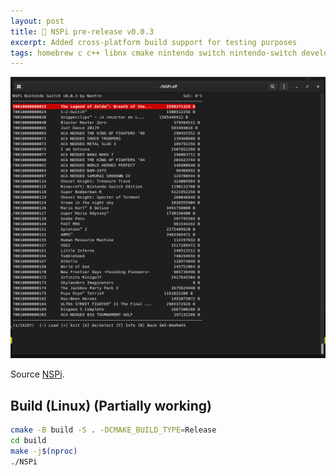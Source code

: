 ```yaml
---
layout: post
title: 👾 NSPi pre-release v0.0.3
excerpt: Added cross-platform build support for testing purposes
tags: homebrew c c++ libnx cmake nintendo switch nintendo-switch development
---
```


![](/assets/2024-09-01-nspi-v003.png)

Source [NSPi](https://github.com/Nontre12/nspi).

## Build (Linux) (Partially working)
```bash
cmake -B build -S . -DCMAKE_BUILD_TYPE=Release
cd build
make -j$(nproc)
./NSPi
```
